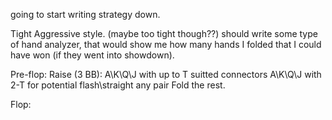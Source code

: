 going to start writing strategy down.

Tight Aggressive style. (maybe too tight though??)
should write some type of hand analyzer, that would show me how many hands I folded that I could have won (if they went into showdown).

Pre-flop:
Raise (3 BB):
  A\K\Q\J with up to T
  suitted connectors A\K\Q\J with 2-T for potential flash\straight
  any pair
Fold the rest.

Flop:


